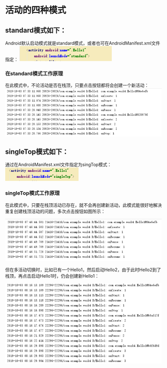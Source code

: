 # 活动的四种模式
## standard模式如下：
Android默认启动模式就是standard模式，或者也可在AndroidManifest.xml文件指定：
![images](https://github.com/Oathzzh/2017118118_Android/blob/master/Work4/images/1.1.png)
### 在standard模式工作原理
在此模式中，不论活动是否在栈顶，只要点击按钮都将会创建一个新活动：
![images](https://github.com/Oathzzh/2017118118_Android/blob/master/Work4/images/1.2.png)

## singleTop模式如下：
通过在AndroidManifest.xml文件指定为singTop模式：
![images](https://github.com/Oathzzh/2017118118_Android/blob/master/Work4/images/2.1.png)
### singleTop模式工作原理
在此模式中，只要在栈顶活动已存在，就不会再创建新活动，此模式能很好地解决重复创建栈顶活动的问题，多次点击按钮如图所示：

![images](https://github.com/Oathzzh/2017118118_Android/blob/master/Work4/images/2.2.png)

但在多活动切换时，比如已有一个Hello1，然后启动Hello2，由于此时Hello2到了栈顶，再点击启动Hello1时，仍会创建新Hello1：

![images](https://github.com/Oathzzh/2017118118_Android/blob/master/Work4/images/2.3.png)



